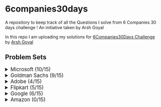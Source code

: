 # 6companies30days
 A repository to keep track of all the Questions I solve from 6 Companies 30 days challenge !
 An initiative taken by Arsh Goyal
 

In this repo I am uploading my solutions for [6Companies30Days Challenge](https://www.youtube.com/watch?v=QUnaBYKQkZU&t=7s) by [Arsh Goyal](https://www.linkedin.com/in/arshgoyal/)

## Problem Sets

<details>
<summary style="font-size: 1.2em">Microsoft (10/15)</summary>

Sr  | Problems                                                                                    | TryIt                                                                                                                                     | Status
----|---------------------------------------------------------------------------------------------------------------------------|-------------------------------------------------------------------------------------------------------------------------------------------|---------
1   | [You are given an array of strings tokens that represents an arithmetic expression in a Reverse Polish Notation.](Microsoft/EvaluateReversePolishNotation.java)                                                     | [Problem Link](https://leetcode.com/problems/evaluate-reverse-polish-notation/)                                                     | ✅
2   | [Combination Sum with a twist.](Microsoft/CombinationSum3.java)                                                   | [Problem Link](https://leetcode.com/problems/combination-sum-iii/)                                        											   																															| ✅
3   | [Bulls and Cows](Microsoft/Bulls%20and%20Cows.java)   | [Problem Link](https://leetcode.com/problems/bulls-and-cows/)    | ✅
4   | [You are given an integer array nums of length n. Return maximum length of Rotation Function](Microsoft/Rotate%20Function.java)                                                             | [Problem Link](https://leetcode.com/problems/rotate-function/)                                   | ✅
5   | [Largest Divisible Subset.](Microsoft/Largest%20Divisible%20Subset.java)                                                     | [Problem Link](https://leetcode.com/problems/largest-divisible-subset/)                              | ✅
6   | [How to find a perfect Rectangle.]()                                                     | [Problem Link](https://leetcode.com/problems/perfect-rectangle/)                              | ❌
7   | [Scheduling a Course.](Microsoft/Course%20Schedule.java)                                                     | [Problem Link](https://leetcode.com/problems/course-schedule/)                              | ✅
8   | [Most Profitable Path in a Tree]()                                                     | [Problem Link](https://leetcode.com/problems/most-profitable-path-in-a-tree/)                              | ❌
9   | [Number of Pairs satisfying Inequality.]()                                                     | [Problem Link](https://leetcode.com/problems/number-of-pairs-satisfying-inequality/)                              | ❌
10   | [Shortest Unsorted Continuous Subarray](Microsoft/Shortest%20Unsorted%20Continuous%20Subarray.java)                                                     | [Problem Link](https://leetcode.com/problems/shortest-unsorted-continuous-subarray/)                              |  ✅
11   | [Number of Ways to Arrive at Destination]()                                                     | [Problem Link](https://leetcode.com/problems/number-of-ways-to-arrive-at-destination/)                              | ❌
12   | [Longest Happy Prefix](Microsoft/Longest%20Happy%20Prefix.java)                                                     | [Problem Link](https://leetcode.com/problems/longest-happy-prefix/)                              | ✅
13   | [Seat Arrangement in a SpiceJet Problem - Online OA February ‘22](Microsoft/Airplane%20Seat%20Assignment%20Probability.java)                                                     | [Problem Link](https://leetcode.com/problems/airplane-seat-assignment-probability/)                              | ✅
14  | [Minimum Deletions to Make Array Divisible]()                                                     | [Problem Link](https://leetcode.com/problems/minimum-deletions-to-make-array-divisible/)                              | ❌
15  | [Substrings Containing All Three Characters](Microsoft/Number%20of%20Substrings%20Containing%20All%20Three%20Characters%20.java)                                                     | [Problem Link](https://leetcode.com/problems/number-of-substrings-containing-all-three-characters/)                              | ✅
 
</details>


<details>
<summary style="font-size: 1.2em">Goldman Sachs (9/15)</summary>

Sr  | Problems                                                                                    | TryIt                                                                                                                                     | Status
----|---------------------------------------------------------------------------------------------------------------------------|-------------------------------------------------------------------------------------------------------------------------------------------|---------
1   | [Max Points on a Line](/Goldman%20Sachs/Max%20Points%20on%20a%20Line.java)                                                     | [Problem Link](https://leetcode.com/problems/max-points-on-a-line/)                                                     | ✅
2   | [Valid Square](/Goldman%20Sachs/Valid%20Square.java)                                                   | [Problem Link](https://leetcode.com/problems/valid-square/)                                        											   																															| ✅
3   | [Factorial with Trailing Zeroes](/Goldman%20Sachs/Factorial%20Trailing%20Zeroes.java)   | [Problem Link](https://leetcode.com/problems/factorial-trailing-zeroes/)    | ✅
4   | [Number of Boomerangs](/Goldman%20Sachs/Number%20of%20Boomerangs.java)                                                             | [Problem Link](https://leetcode.com/problems/number-of-boomerangs/)                                   | ✅
5   | [Split Array into Sequences](/Goldman%20Sachs/Split%20Array%20into%20Consecutive%20Subsequences.java)                                                     | [Problem Link](https://leetcode.com/problems/split-array-into-consecutive-subsequences/)                              | ✅
6   | [Minimum Consecutive Cards to pick up](/Goldman%20Sachs/Minimum%20Consecutive%20Cards%20to%20Pick%20Up.java)                                                     | [Problem Link](https://leetcode.com/problems/minimum-consecutive-cards-to-pick-up/)                              | ✅ 
7   | [Count Good Triplets in Array]()                                                     | [Problem Link](https://leetcode.com/problems/count-good-triplets-in-an-array/)                              | ❌
8   | [Maximum Points in Archery Competition]()                                                     | [Problem Link](https://leetcode.com/problems/maximum-points-in-an-archery-competition/)                              | ❌
9   | [Initial Public Offering]()                                                     | [Problem Link](https://leetcode.com/problems/ipo/)                              | ❌
10   | [People and Secret]()                                                     | [Problem Link](https://leetcode.com/problems/number-of-people-aware-of-a-secret/)                              | ❌
11   | [Invalid Transactions in an EMI](/Goldman%20Sachs/Invalid%20Transactions.java)                                                     | [Problem Link](https://leetcode.com/problems/invalid-transactions/)                              | ✅
12   | [All elements of a binary Search Tree](/Goldman%20Sachs/All%20Elements%20in%20Two%20Binary%20Search%20Trees.java)                                                     | [Problem Link](https://leetcode.com/problems/all-elements-in-two-binary-search-trees/)                              | ✅ 
13   | [Rhombus Sums in a GRID]()                                                     | [Problem Link](https://leetcode.com/problems/get-biggest-three-rhombus-sums-in-a-grid/)                              | ❌
14  | [Nice Pairs in Array](/Goldman%20Sachs/Count%20Nice%20Pairs%20in%20an%20Array.java)                                                     | [Problem Link](https://leetcode.com/problems/count-nice-pairs-in-an-array/)                              | ✅ 
15  | [Good People based on Statements]()                                                     | [Problem Link](https://leetcode.com/problems/maximum-good-people-based-on-statements/)                              | ❌
 
</details>


<details>
<summary style="font-size: 1.2em">Adobe (4/15)</summary>

Sr  | Problems                                                                                    | TryIt                                                                                                                                     | Status
----|---------------------------------------------------------------------------------------------------------------------------|-------------------------------------------------------------------------------------------------------------------------------------------|---------
1   | [Fraction to a recurring Decimal](adobe/Fraction%20to%20Recurring%20Decimal.java)                                                     | ❌[Problem Link](https://leetcode.com/problems/fraction-to-recurring-decimal/)                                                     | ✅
2   | [Increasing Triplet Sequence](adobe/Increasing%20Triplet%20Subsequence.java)                                                   | [Problem Link](https://leetcode.com/problems/increasing-triplet-subsequence/)                                        											   																															| ✅
3   | [Kth smallest in Lexographical Order](adobe/K-th%20Smallest%20in%20Lexicographical%20Order.java)   | [Problem Link](https://leetcode.com/problems/k-th-smallest-in-lexicographical-order/)    | ✅
4   | [Magical String]()                                                             | [Problem Link](https://leetcode.com/problems/magical-string/)                                   | ❌
5   | [Non Negative Integers without consecutive ones]()                                                     | [Problem Link](https://leetcode.com/problems/non-negative-integers-without-consecutive-ones/)                              | 
6   | [Knight in a Chessboard]()                                                     | [Problem Link](https://leetcode.com/problems/knight-probability-in-chessboard/)                              |  ❌
7   | [Matching Subsequences]()                                                     | [Problem Link](https://leetcode.com/problems/number-of-matching-subsequences/)                              | ❌
8   | [Genetic Mutation]()                                                     | [Problem Link](https://leetcode.com/problems/minimum-genetic-mutation/)                              | ❌
9   | [Count  nodes equal to average of Subtreeg]()                                                     | [Problem Link](https://leetcode.com/problems/count-nodes-equal-to-average-of-subtree/)                              | ❌
10   | [Max matrix Sum]()                                                     | [Problem Link](https://leetcode.com/problems/maximum-matrix-sum/)                              | ❌
11   | [Stock Price Fluctuation]()                                                     | [Problem Link](https://leetcode.com/problems/stock-price-fluctuation/)                              | ❌
12   | [Shortest Unsorted Continuous Subarray](/Microsoft/Shortest%20Unsorted%20Continuous%20Subarray.java)                                                     | [Problem Link](https://leetcode.com/problems/shortest-unsorted-continuous-subarray/)                              | ✅
13   | [Game of Dungeon]()                                                     | [Problem Link](https://leetcode.com/problems/dungeon-game/)                              | ❌
14  | [People aware of secret]()                                                     | [Problem Link](https://leetcode.com/problems/number-of-people-aware-of-a-secret/)                              | ❌
15  | [Kth smallest Trimmed number]()                                                     | [Problem Link](https://leetcode.com/problems/query-kth-smallest-trimmed-number/)                              | ❌
 
</details>


<details>
<summary style="font-size: 1.2em">Flipkart (5/15)</summary>

Sr  | Problems                                                                                    | TryIt                                                                                                                                     | Status
----|---------------------------------------------------------------------------------------------------------------------------|-------------------------------------------------------------------------------------------------------------------------------------------|---------
1   | [Partition to K Equal Sum Subsets]()                                                     | [Problem Link](https://leetcode.com/problems/partition-to-k-equal-sum-subsets/)                                                     | ✅
2   | [Sale and Offers at Flipkart BBD]()                                                   | [Problem Link](https://leetcode.com/problems/shopping-offers/)                                        											   																															| 
3   | [Remove Zero Sum Consecutive Nodes]()   | [Problem Link](https://leetcode.com/problems/remove-zero-sum-consecutive-nodes-from-linked-list/)    | 
4   | [Winner of the Game]()                                                             | [Problem Link](https://leetcode.com/problems/find-the-winner-of-the-circular-game/)                                   | ✅
5   | [Finding the Mountain Array]()                                                     | [Problem Link](https://leetcode.com/problems/find-in-mountain-array/)                              | 
6   | [Number of ways to separate Numbers]()                                                     | [Problem Link](https://leetcode.com/problems/number-of-ways-to-separate-numbers/)                              |  
7   | [City With the Smallest Number of Neighbors at a Threshold Distance]()                                                     | [Problem Link](https://leetcode.com/problems/find-the-city-with-the-smallest-number-of-neighbors-at-a-threshold-distance/)                              | 
8   | [Closest Primes in Range]()                                                     | [Problem Link](https://leetcode.com/problems/closest-prime-numbers-in-range/)                              | ✅
9   | [Top K frequent Words](/Flipkart/Top%20K%20Frequent%20Words.java)                                                     | [Problem Link](https://leetcode.com/problems/top-k-frequent-words/)                              | ✅
10   | [Distant Barcodes]()                                                     | [Problem Link](https://leetcode.com/problems/distant-barcodes/)                              | ✅
11   | [The new game to Play]()                                                     | [Problem Link](https://leetcode.com/problems/new-21-game/)                              | 
12   | [Check If a String Contains All Binary Codes of Size K]()                                                     | [Problem Link](https://leetcode.com/problems/check-if-a-string-contains-all-binary-codes-of-size-k/)                              | ✅
13   | [Max Area of Island]()                                                     | [Problem Link](https://leetcode.com/problems/max-area-of-island/)                              | 
14  | [Custom String Sorting]()                                                     | [Problem Link](https://leetcode.com/problems/custom-sort-string/)                              | 
15  | [House Robber - Very Imp]()                                                     | [Problem Link](https://leetcode.com/problems/house-robber-iii/)                              | 
 
</details>



<details>
<summary style="font-size: 1.2em">Google (6/15)</summary>

Sr  | Problems                                                                                    | TryIt                                                                                                                                     | Status
----|---------------------------------------------------------------------------------------------------------------------------|-------------------------------------------------------------------------------------------------------------------------------------------|---------
1   | [Maximum Consecutive Floors Without Special Floors](/Google/Maximum%20Consecutive%20Floors%20Without%20Special%20Floors.java)                                                     | [Problem Link](https://leetcode.com/problems/maximum-consecutive-floors-without-special-floors/)                                                     | ✅
2   | [Maximum Good People Based on Statements]()                                                   | [Problem Link](https://leetcode.com/problems/maximum-good-people-based-on-statements/)                                        											   																															| 
3   | [Sort an array ](/Google/Sort%20an%20Array.java)   | [Problem Link](https://leetcode.com/problems/sort-an-array/)    | ✅
4   | [Fruit into Baskets](/Google/Fruit%20Into%20Baskets.java)                                                             | [Problem Link](https://leetcode.com/problems/fruit-into-baskets/)                                   | ✅
5   | [Number of Closed Islands]()                                                     | [Problem Link](https://leetcode.com/problems/number-of-closed-islands/)                              | 
6   | [Distinct Echo Substrings]()                                                     | [Problem Link](https://leetcode.com/problems/distinct-echo-substrings/)                              |  
7   | [K divisible Array Substrings](/Google/K%20Divisible%20Elements%20Subarrays.java)                                                     | [Problem Link](https://leetcode.com/problems/k-divisible-elements-subarrays/)                              | ✅
8   | [Random Pick with Weight (New Project at Google Play Services)]()                                                     | [Problem Link](https://leetcode.com/problems/random-pick-with-weight/)                              | 
9   | [Maximum Numbers of Coins you can get](/Google/Maximum%20Number%20of%20Coins%20You%20Can%20Get.java)                                                     | [Problem Link](https://leetcode.com/problems/maximum-number-of-coins-you-can-get/)                              | ✅
10   | [Network Delay Time]()                                                     | [Problem Link](https://leetcode.com/problems/network-delay-time/)                              | 
11   | [Matrix Block Sum]()                                                     | [Problem Link](https://leetcode.com/problems/matrix-block-sum/)                              | 
12   | [Restore IP Addresses]()                                                     | [Problem Link](https://leetcode.com/problems/restore-ip-addresses/)                              | 
13   | [Swim in rising Water (Jeff and the rising hat)]()                                                     | [Problem Link](https://leetcode.com/problems/swim-in-rising-water/)                              | 
14  | [Strictly Palindromic Number]()                                                     | [Problem Link](https://leetcode.com/problems/strictly-palindromic-number/)                              | ✅
15  | [House Robber - Very Imp]()                                                     | [Problem Link](https://leetcode.com/problems/maximum-compatibility-score-sum/)                              | 
 
</details>


<details>
<summary style="font-size: 1.2em">Amazon (0/15)</summary>

Sr  | Problems                                                                                    | TryIt                                                                                                                                     | Status
----|---------------------------------------------------------------------------------------------------------------------------|-------------------------------------------------------------------------------------------------------------------------------------------|---------
1   | [Shuffle an array]()                                                     | [Problem Link](https://leetcode.com/problems/shuffle-an-array/)                                                     | 
2   | [Cheapest Flights with K stops]()                                                   | [Problem Link](https://leetcode.com/problems/cheapest-flights-within-k-stops/)                                        											   																															| 
3   | [Split String into maximum number of Unique Substrings]()   | [Problem Link](https://leetcode.com/problems/split-a-string-into-the-max-number-of-unique-substrings/)    | 
4   | [Tweet Count per Frequency]()                                                             | [Problem Link](https://leetcode.com/problems/tweet-counts-per-frequency/)                                   | 
5   | [Maximum sum of hourglass]()                                                     | [Problem Link](https://leetcode.com/problems/maximum-sum-of-an-hourglass/)                              | 
6   | [Maximum Subarray Min Product]()                                                     | [Problem Link](https://leetcode.com/problems/maximum-subarray-min-product/)                              |  
7   | [Dota2 Senate]()                                                     | [Problem Link](https://leetcode.com/problems/dota2-senate/)                              | 
8   | [Destroying Asteroids]()                                                     | [Problem Link](https://leetcode.com/problems/destroying-asteroids/)                              | 
9   | [Most Popular Video Creator]()                                                     | [Problem Link](https://leetcode.com/problems/most-popular-video-creator/)                              | 
10   | [Number of Matching Subsequences (The stewart and the puppy)]()                                                     | [Problem Link](https://leetcode.com/problems/number-of-matching-subsequences/)                              | 
11   | [Number of ways to reach a position]()                                                     | [Problem Link](https://leetcode.com/problems/number-of-ways-to-reach-a-position-after-exactly-k-steps/)                              | 
12   | [Maximum Length of Repeated Subarray]()                                                     | [Problem Link](https://leetcode.com/problems/maximum-length-of-repeated-subarray/)                              | 
13   | [Top K frequent words]()                                                     | [Problem Link](https://leetcode.com/problems/top-k-frequent-words/)                              | 
14  | [Last Moment before all ants Fall out]()                                                     | [Problem Link](https://leetcode.com/problems/last-moment-before-all-ants-fall-out-of-a-plank/)                              | 
15  | [Generate Random point in a circle]()                                                     | [Problem Link](https://leetcode.com/problems/generate-random-point-in-a-circle/)                              | 
 
</details>


